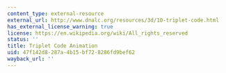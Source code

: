 ```yaml
---
content_type: external-resource
external_url: http://www.dnalc.org/resources/3d/10-triplet-code.html
has_external_license_warning: true
license: https://en.wikipedia.org/wiki/All_rights_reserved
status: ''
title: Triplet Code Animation
uid: 47f142d8-287a-4b15-bf72-8286fd9bef62
wayback_url: ''
---
```

